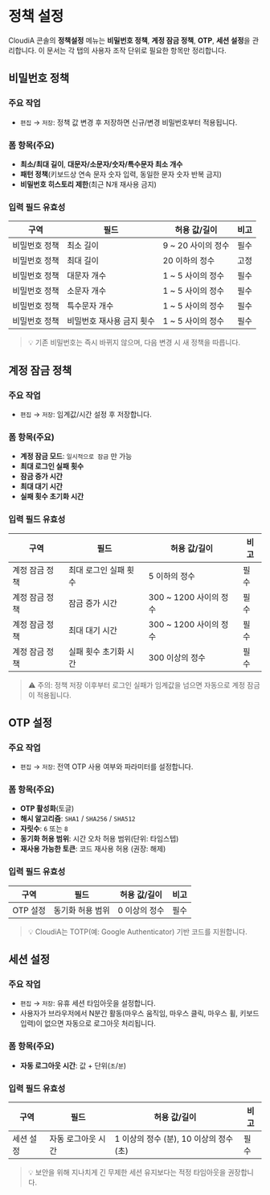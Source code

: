 # 정책 설정

CloudiA 콘솔의 **정책설정** 메뉴는 **비밀번호 정책**, **계정 잠금 정책**, **OTP**, **세션 설정**을 관리합니다. 이 문서는 각 탭의 사용자 조작 단위로 필요한 항목만 정리합니다.


## 비밀번호 정책

### 주요 작업
- `편집` → `저장`: 정책 값 변경 후 저장하면 신규/변경 비밀번호부터 적용됩니다.

### 폼 항목(주요)
- **최소/최대 길이**, **대문자/소문자/숫자/특수문자 최소 개수**
- **패턴 정책**(키보드상 연속 문자 숫자 입력, 동일한 문자 숫자 반복 금지)
- **비밀번호 히스토리 제한**(최근 N개 재사용 금지)

### 입력 필드 유효성
| 구역 | 필드             | 허용 값/길이    | 비고 |
|---|----------------|------------|----|
| 비밀번호 정책 | 최소 길이          | 9 ~ 20 사이의 정수 | 필수 |
| 비밀번호 정책 | 최대 길이          | 20 이하의 정수  | 고정 |
| 비밀번호 정책 | 대문자 개수         | 1 ~ 5 사이의 정수 | 필수 |
| 비밀번호 정책 | 소문자 개수         | 1 ~ 5 사이의 정수 | 필수 |
| 비밀번호 정책 | 특수문자 개수        | 1 ~ 5 사이의 정수 | 필수 |
| 비밀번호 정책 | 비밀번호 재사용 금지 횟수 | 1 ~ 5 사이의 정수 | 필수 |

> 💡 기존 비밀번호는 즉시 바뀌지 않으며, 다음 변경 시 새 정책을 따릅니다.

## 계정 잠금 정책

### 주요 작업
- `편집` → `저장`: 임계값/시간 설정 후 저장합니다.

### 폼 항목(주요)
- **계정 잠금 모드**:  `일시적으로 잠금` 만 가능
- **최대 로그인 실패 횟수**
- **잠금 증가 시간**
- **최대 대기 시간** 
- **실패 횟수 초기화 시간**

### 입력 필드 유효성
| 구역       | 필드           | 허용 값/길이       | 비고 |
|----------|--------------|---------------|----|
| 계정 잠금 정책 | 최대 로그인 실패 횟수 | 5 이하의 정수      | 필수 |
| 계정 잠금 정책 | 잠금 증가 시간     | 300 ~ 1200 사이의 정수 | 필수 |
| 계정 잠금 정책 | 최대 대기 시간     | 300 ~ 1200 사이의 정수 | 필수 |
| 계정 잠금 정책 | 실패 횟수 초기화 시간  | 300 이상의 정수    | 필수 |

> ⚠️ 주의: 정책 저장 이후부터 로그인 실패가 임계값을 넘으면 자동으로 계정 잠금이 적용됩니다.


## OTP 설정

### 주요 작업
- `편집` → `저장`: 전역 OTP 사용 여부와 파라미터를 설정합니다.

### 폼 항목(주요)
- **OTP 활성화**(토글)
- **해시 알고리즘**: `SHA1` / `SHA256` / `SHA512`
- **자릿수**: `6` 또는 `8`
- **동기화 허용 범위**: 시간 오차 허용 범위(단위: 타임스텝)
- **재사용 가능한 토큰**: 코드 재사용 허용 (권장: 해제)

### 입력 필드 유효성
| 구역     | 필드          | 허용 값/길이  | 비고 |
|--------|-------------|----------|----|
| OTP 설정 | 동기화 허용 범위 | 0 이상의 정수 | 필수 |

> 💡 CloudiA는 TOTP(예: Google Authenticator) 기반 코드를 지원합니다.


## 세션 설정

### 주요 작업
- `편집` → `저장`: 유휴 세션 타임아웃을 설정합니다.
- 사용자가 브라우저에서 N분간 활동(마우스 움직임, 마우스 클릭, 마우스 휠, 키보드 입력)이 없으면 자동으로 로그아웃 처리됩니다.

### 폼 항목(주요)
- **자동 로그아웃 시간**: 값 + 단위(`초`/`분`)

### 입력 필드 유효성
| 구역     | 필드          | 허용 값/길이                     | 비고 |
|--------|-------------|-----------------------------|----|
| 세션 설정 | 자동 로그아웃 시간 | 1 이상의 정수 (분), 10 이상의 정수 (초) | 필수

> 💡 보안을 위해 지나치게 긴 무제한 세션 유지보다는 적정 타임아웃을 권장합니다.


